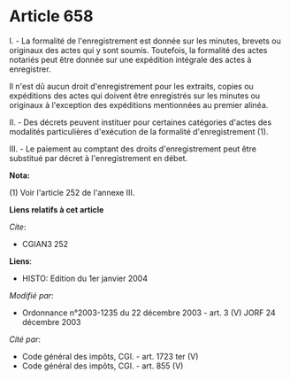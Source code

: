 # Article 658

I. - La formalité de l'enregistrement est donnée sur les minutes, brevets ou originaux des actes qui y sont soumis.
Toutefois, la formalité des actes notariés peut être donnée sur une expédition intégrale des actes à enregistrer.

Il n'est dû aucun droit d'enregistrement pour les extraits, copies ou expéditions des actes qui doivent être enregistrés sur
les minutes ou originaux à l'exception des expéditions mentionnées au premier alinéa.

II. - Des décrets peuvent instituer pour certaines catégories d'actes des modalités particulières d'exécution de la formalité
d'enregistrement (1).

III. - Le paiement au comptant des droits d'enregistrement peut être substitué par décret à l'enregistrement en débet.

**Nota:**

(1) Voir l'article 252 de l'annexe III.

**Liens relatifs à cet article**

_Cite_:

  - CGIAN3 252

**Liens**:

  - HISTO: Edition du 1er janvier 2004

_Modifié par_:

  - Ordonnance n°2003-1235 du 22 décembre 2003 - art. 3 (V) JORF 24 décembre 2003

_Cité par_:

  - Code général des impôts, CGI. - art. 1723 ter (V)
  - Code général des impôts, CGI. - art. 855 (V)
